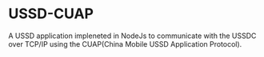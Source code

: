 # USSD-CUAP
A USSD application impleneted in NodeJs to communicate with the USSDC over TCP/IP using the CUAP(China Mobile USSD Application Protocol).
